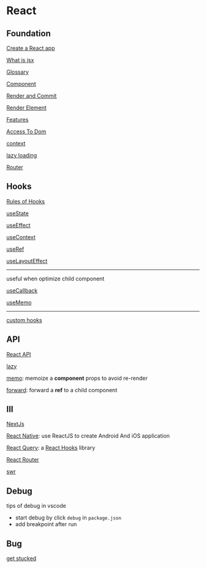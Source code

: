 # React

## Foundation

[Create a React app](react-create-app.md)

[What is jsx](react-jsx.md)

[Glossary](react-glossary.md)

[Component](react-component.md)

[Render and Commit](react-render-and-commit.md)

[Render Element](react-render-element.md)

[Features](react-features.md)

[Access To Dom](react-access-to-dom.md)

[context](react-context.md)

[lazy loading](react-lazy-loading.md)

[Router](react-router.md)

## Hooks

[Rules of Hooks](react-rules-of-hooks.md)

[useState](react-hooks-usestate.md)

[useEffect](react-hooks-useeffect.md)

[useContext](react-hooks-usecontext.md)

[useRef](react-hooks-useref.md)

[useLayoutEffect](react-hooks-uselayouteffect.md)

---

useful when optimize child component

[useCallback](react-hooks-usecallback.md)

[useMemo](react-hooks-usememo.md)

---

[custom hooks](react-hooks-custom-hooks.md)

## API

[React API](react-api.md)

[lazy](react-api-lazy.md)

[memo](react-api-memo.md): memoize a **component** props to avoid re-render

[forward](react-api-forward.md): forward a **ref** to a child component

## III

[NextJs](nextjs.md)

[React Native](react-native.md): use ReactJS to create Android And iOS application

[React Query](react-query.md): a [React Hooks]() library

[React Router](react-router-dom.md)

[swr](react-swr.md)

## Debug

tips of debug in vscode

- start debug by click `debug` in `package.json`
- add breakpoint after run

## Bug

[get stucked](react-learn-from-problem.md)
